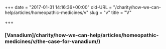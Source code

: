 +++
date = "2017-01-31 14:16:36+00:00"
old-URL = "/charity/how-we-can-help/articles/homeopathic-medicines/v"
slug = "v"
title = "V"

+++

### [Vanadium]/charity/how-we-can-help/articles/homeopathic-medicines/v/the-case-for-vanadium/)
